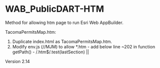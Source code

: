 # WAB_PublicDART-HTM
Method for allowing htm page to run Esri Web AppBuilder.

TacomaPermitsMap.htm:
1. Duplicate index.html as TacomaPermitsMap.htm.
2. Modify env.js (//MJM) to allow *.htm - add below line ~202 in function getPath() - /\.htm$/.test(lastSection) ||

Version 2.14
